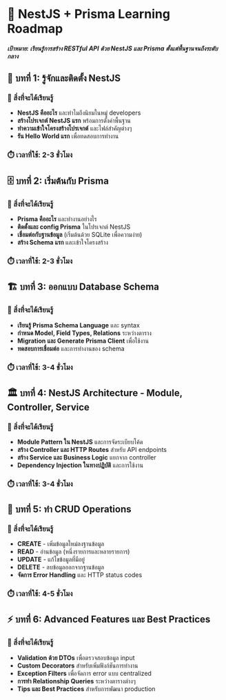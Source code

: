 # 🚀 NestJS + Prisma Learning Roadmap

##### เป้าหมาย: เรียนรู้การสร้าง RESTful API ด้วย NestJS และ Prisma ตั้งแต่พื้นฐานจนถึงระดับกลาง

## 📖 บทที่ 1: รู้จักและติดตั้ง NestJS

### 🎯 สิ่งที่จะได้เรียนรู้
- **NestJS คืออะไร** และทำไมถึงนิยมในหมู่ developers
- **สร้างโปรเจกต์ NestJS แรก** พร้อมการตั้งค่าพื้นฐาน
- **ทำความเข้าใจโครงสร้างโปรเจกต์** และไฟล์สำคัญต่างๆ
- **รัน Hello World แรก** เพื่อทดสอบการทำงาน

### ⏱️ เวลาที่ใช้: 2-3 ชั่วโมง

## 🗄️ บทที่ 2: เริ่มต้นกับ Prisma

### 🎯 สิ่งที่จะได้เรียนรู้
- **Prisma คืออะไร** และทำงานอย่างไร
- **ติดตั้งและ config Prisma** ในโปรเจกต์ NestJS
- **เชื่อมต่อกับฐานข้อมูล** (เริ่มต้นด้วย SQLite เพื่อความง่าย)
- **สร้าง Schema แรก** และเข้าใจโครงสร้าง

### ⏱️ เวลาที่ใช้: 2-3 ชั่วโมง

## 🏗️ บทที่ 3: ออกแบบ Database Schema

### 🎯 สิ่งที่จะได้เรียนรู้
- **เรียนรู้ Prisma Schema Language** และ syntax
- **กำหนด Model, Field Types, Relations** ระหว่างตาราง
- **Migration และ Generate Prisma Client** เพื่อใช้งาน
- **ทดสอบการเชื่อมต่อ** และการทำงานของ schema

### ⏱️ เวลาที่ใช้: 3-4 ชั่วโมง

## 🏛️ บทที่ 4: NestJS Architecture - Module, Controller, Service

### 🎯 สิ่งที่จะได้เรียนรู้
- **Module Pattern ใน NestJS** และการจัดระเบียบโค้ด
- **สร้าง Controller และ HTTP Routes** สำหรับ API endpoints
- **สร้าง Service และ Business Logic** แยกจาก controller
- **Dependency Injection ในทางปฏิบัติ** และการใช้งาน

### ⏱️ เวลาที่ใช้: 3-4 ชั่วโมง

## 🔄 บทที่ 5: ทำ CRUD Operations

### 🎯 สิ่งที่จะได้เรียนรู้
- **CREATE** - เพิ่มข้อมูลใหม่ลงฐานข้อมูล
- **READ** - อ่านข้อมูล (หนึ่งรายการและหลายรายการ)
- **UPDATE** - แก้ไขข้อมูลที่มีอยู่
- **DELETE** - ลบข้อมูลออกจากฐานข้อมูล
- **จัดการ Error Handling** และ HTTP status codes

### ⏱️ เวลาที่ใช้: 4-5 ชั่วโมง

## ⚡ บทที่ 6: Advanced Features และ Best Practices

### 🎯 สิ่งที่จะได้เรียนรู้
- **Validation ด้วย DTOs** เพื่อตรวจสอบข้อมูล input
- **Custom Decorators** สำหรับเพิ่มฟังก์ชันการทำงาน
- **Exception Filters** เพื่อจัดการ error แบบ centralized
- **การทำ Relationship Queries** ระหว่างตารางต่างๆ
- **Tips และ Best Practices** สำหรับการพัฒนา production